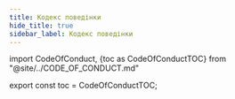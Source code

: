 ```yaml
---
title: Кодекс поведінки
hide_title: true
sidebar_label: Кодекс поведінки
---
```


import CodeOfConduct, {toc as CodeOfConductTOC} from "@site/../CODE_OF_CONDUCT.md"

<CodeOfConduct />

export const toc = CodeOfConductTOC;
